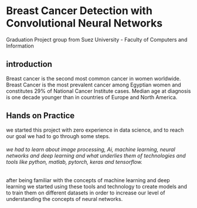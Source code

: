 # Breast Cancer Detection with Convolutional Neural Networks
Graduation Project group from Suez University - Faculty of Computers and Information
## introduction
Breast cancer is the second most common cancer in women worldwide. Breast Cancer is the most prevalent cancer among Egyptian women and constitutes 29% of National Cancer Institute cases. Median age at diagnosis is one decade younger than in countries of Europe and North America.

## Hands on Practice
we started this project with zero experience in data science, and to reach our goal we had to go through some steps.
###### we had to learn about image processing, Ai, machine learning, neural networks and deep learning and what underlies them of technologies and tools like python, matlab, pytorch, keras and tensorflow.
after being familiar with the concepts of machine learning and deep learning we started using these tools and technology to create models and to train them on different datasets in order to increase our level of understanding the concepts of neural networks.

